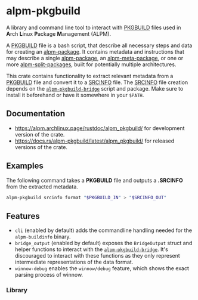# alpm-pkgbuild

A library and command line tool to interact with [PKGBUILD] files used in **A**rch **L**inux **P**ackage **M**anagement (ALPM).

A [PKGBUILD] file is a bash script, that describe all necessary steps and data for creating an [alpm-package].
It contains metadata and instructions that may describe a single [alpm-package], an [alpm-meta-package], or one or more [alpm-split-packages], built for potentially multiple architectures.

This crate contains functionality to extract relevant metadata from a [PKGBUILD] file and convert it to a [SRCINFO] file.
The [SRCINFO] file creation depends on the [`alpm-pkgbuild-bridge`] script and package.
Make sure to install it beforehand or have it somewhere in your `$PATH`.

## Documentation

- <https://alpm.archlinux.page/rustdoc/alpm_pkgbuild/> for development version of the crate.
- <https://docs.rs/alpm-pkgbuild/latest/alpm_pkgbuild/> for released versions of the crate.

## Examples

<!--
```bash
# Create a temporary directory for testing.
test_tmpdir="$(mktemp --directory --suffix '.')"

# Get a random temporary file location in the created temporary directory.
PKGBUILD_IN="$test_tmpdir/PKGBUILD"
SRCINFO_OUT="$test_tmpdir/SRCINFO"
export PKGBUILD_IN
export SRCINFO_OUT

cp tests/test_files/normal.pkgbuild "$PKGBUILD_IN"
```
-->

The following command takes a **PKGBUILD** file and outputs a **.SRCINFO** from the extracted metadata.

```bash
alpm-pkgbuild srcinfo format "$PKGBUILD_IN" > "$SRCINFO_OUT"
```

<!--
Make sure the generated SRCINFO file is as expected.
```bash
cat > "$SRCINFO_OUT.expected" <<EOF
pkgbase = example
	pkgdesc = A example with all pkgbase properties set.
	pkgver = 0.1.0
	pkgrel = 1
	epoch = 1
	url = https://archlinux.org/
	install = install.sh
	changelog = changelog
	arch = x86_64
	arch = aarch64
	groups = group
	groups = group_2
	license = MIT
	depends = default_dep
	optdepends = default_optdep
	provides = default_provides
	conflicts = default_conflict
	replaces = default_replaces
	options = !lto
	backup = etc/pacman.conf
	provides_x86_64 = arch_default_provides
	conflicts_x86_64 = arch_default_conflict
	depends_x86_64 = arch_default_dep
	replaces_x86_64 = arch_default_replaces
	optdepends_x86_64 = arch_default_optdep

pkgname = example

EOF

diff --ignore-trailing-space "$SRCINFO_OUT" "$SRCINFO_OUT.expected"
```
-->


## Features

- `cli` (enabled by default) adds the commandline handling needed for the `alpm-buildinfo` binary.
- `bridge_output` (enabled by default) exposes the `BridgeOutput` struct and helper functions to interact with the [`alpm-pkgbuild-bridge`]. It's discouraged to interact with these functions as they only represent intermediate representations of the data format.
- `winnow-debug` enables the `winnow/debug` feature, which shows the exact parsing process of winnow.

### Library

[PKGBUILD]: https://man.archlinux.org/man/PKGBUILD.5
[SRCINFO]: https://alpm.archlinux.page/specifications/SRCINFO.5.html
[`alpm-pkgbuild-bridge`]: https://gitlab.archlinux.org/archlinux/alpm/alpm-pkgbuild-bridge
[alpm-package]: https://alpm.archlinux.page/specifications/alpm-package.7.html
[alpm-meta-package]: https://alpm.archlinux.page/specifications/alpm-meta-package.7.html
[alpm-split-packages]: https://alpm.archlinux.page/specifications/alpm-split-package.7.html
